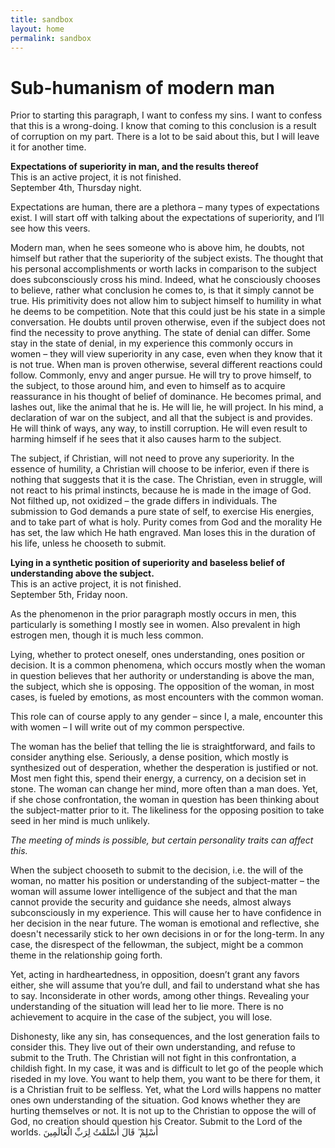 ```yaml
---
title: sandbox
layout: home
permalink: sandbox
---
```


# Sub-humanism of modern man
Prior to starting this paragraph, I want to confess my sins. I want to confess that this is a wrong-doing. I know that coming to this conclusion is a result of corruption on my part. There is a lot to be said about this, but I will leave it for another time.

**Expectations of superiority in man, and the results thereof** <br> This is an active project, it is not finished. <br> September 4th, Thursday night. <br>

Expectations are human, there are a plethora – many types of expectations exist. I will start off with talking about the expectations of superiority, and I’ll see how this veers. 

Modern man, when he sees someone who is above him, he doubts, not himself but rather that the superiority of the subject exists. The thought that his personal accomplishments or worth lacks in comparison to the subject does subconsciously cross his mind. Indeed, what he consciously chooses to believe, rather what conclusion he comes to, is that it simply cannot be true. His primitivity does not allow him to subject himself to humility in what he deems to be competition. Note that this could just be his state in a simple conversation. He doubts until proven otherwise, even if the subject does not find the necessity to prove anything. The state of denial can differ. Some stay in the state of denial, in my experience this commonly occurs in women – they will view superiority in any case, even when they know that it is not true. When man is proven otherwise, several different reactions could follow. Commonly, envy and anger pursue. He will try to prove himself, to the subject, to those around him, and even to himself as to acquire reassurance in his thought of belief of dominance. He becomes primal, and lashes out, like the animal that he is. He will lie, he will project. In his mind, a declaration of war on the subject, and all that the subject is and provides. He will think of ways, any way, to instill corruption. He will even result to harming himself if he sees that it also causes harm to the subject. 

The subject, if Christian, will not need to prove any superiority. In the essence of humility, a Christian will choose to be inferior, even if there is nothing that suggests that it is the case. The Christian, even in struggle, will not react to his primal instincts, because he is made in the image of God. Not filthed up, not oxidized – the grade differs in individuals. The submission to God demands a pure state of self, to exercise His energies, and to take part of what is holy. Purity comes from God and the morality He has set, the law which He hath engraved. Man loses this in the duration of his life, unless he chooseth to submit. 

 **Lying in a synthetic position of superiority and baseless belief of understanding above the subject.** <br> This is an active project, it is not finished. <br> September 5th, Friday noon.

As the phenomenon in the prior paragraph mostly occurs in men, this particularly is something I mostly see in women. Also prevalent in high estrogen men, though it is much less common. <br>

Lying, whether to protect oneself, ones understanding, ones position or decision. It is a common phenomena, which occurs mostly when the woman in question believes that her authority or understanding is above the man, the subject, which she is opposing. The opposition of the woman, in most cases, is fueled by emotions, as most encounters with the common woman. <br>

This role can of course apply to any gender – since I, a male, encounter this with women – I will write out of my common perspective. <br>

The woman has the belief that telling the lie is straightforward, and fails to consider anything else. Seriously, a dense position, which mostly is synthesized out of desperation, whether the desperation is justified or not. Most men fight this, spend their energy, a currency, on a decision set in stone. The woman can change her mind, more often than a man does. Yet, if she chose confrontation, the woman in question has been thinking about the subject-matter prior to it. The likeliness for the opposing position to take seed in her mind is much unlikely. 

*The meeting of minds is possible, but certain personality traits can affect this.*

When the subject chooseth to submit to the decision, i.e. the will of the woman, no matter his position or understanding of the subject-matter – the woman will assume lower intelligence of the subject and that the man cannot provide the security and guidance she needs, almost always subconsciously in my experience. This will cause her to have confidence in her decision in the near future. The woman is emotional and reflective, she doesn't necessarily stick to her own decisions in or for the long-term. In any case, the disrespect of the fellowman, the subject, might be a common theme in the relationship going forth. 

Yet, acting in hardheartedness, in opposition, doesn’t grant any favors either, she will assume that you’re dull, and fail to understand what she has to say. Inconsiderate in other words, among other things. Revealing your understanding of the situation will lead her to lie more. There is no achievement to acquire in the case of the subject, you will lose. <br>

Dishonesty, like any sin, has consequences, and the lost generation fails to consider this. They live out of their own understanding, and refuse to submit to the Truth. The Christian will not fight in this confrontation, a childish fight. In my case, it was and is difficult to let go of the people which riseded in my love. You want to help them, you want to be there for them, it is a Christian fruit to be selfless. Yet, what the Lord wills happens no matter ones own understanding of the situation. God knows whether they are hurting themselves or not. It is not up to the Christian to oppose the will of God, no creation should question his Creator. Submit to the Lord of the worlds. أَسْلِمْ ۖ قَالَ أَسْلَمْتُ لِرَبِّ الْعَالَمِينَ
